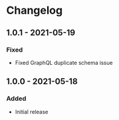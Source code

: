 # Changelog

## 1.0.1 - 2021-05-19
### Fixed
- Fixed GraphQL duplicate schema issue

## 1.0.0 - 2021-05-18
### Added
- Initial release
